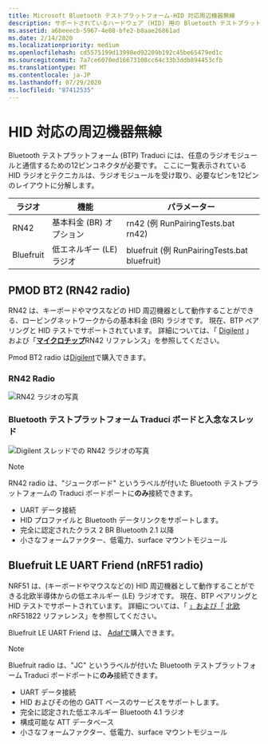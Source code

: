 ```yaml
---
title: Microsoft Bluetooth テストプラットフォーム-HID 対応周辺機器無線
description: サポートされているハードウェア (HID) 用の Bluetooth テストプラットフォーム (BTP)。
ms.assetid: a6beeecb-5967-4e08-bfe2-b8aae26861ad
ms.date: 2/14/2020
ms.localizationpriority: medium
ms.openlocfilehash: cd5575199d13998ed92209b192c45be65479ed1c
ms.sourcegitcommit: 7a7ce6070ed16673108cc64c33b3ddb894453cfb
ms.translationtype: MT
ms.contentlocale: ja-JP
ms.lasthandoff: 07/29/2020
ms.locfileid: "87412535"
---
```

# <a name="hid-capable-peripheral-radios"></a>HID 対応の周辺機器無線

Bluetooth テストプラットフォーム (BTP) Traduci には、任意のラジオモジュールと通信するための12ピンコネクタが必要です。 ここに一覧表示されている HID ラジオとテクニカルは、ラジオモジュールを受け取り、必要なピンを12ピンのレイアウトに分解します。

| ラジオ | 機能 | パラメーター |
| --- | --- | --- |
| RN42 | 基本料金 (BR) オプション | rn42 (例 RunPairingTests.bat rn42) |
| Bluefruit | 低エネルギー (LE) ラジオ | bluefruit (例 RunPairingTests.bat bluefruit) |

## <a name="pmod-bt2-rn42-radio"></a>PMOD BT2 (RN42 radio)

RN42 は、キーボードやマウスなどの HID 周辺機器として動作することができる、ロービングネットワークからの基本料金 (BR) ラジオです。 現在、BTP ペアリングと HID テストでサポートされています。 詳細については、「 [Digilent](https://store.digilentinc.com/pmod-bt2-bluetooth-interface/) 」および「[**マイクロチップ**](https://www.microchip.com/wwwproducts/en/RN42)RN42 リファレンス」を参照してください。

Pmod BT2 radio は[Digilent](https://store.digilentinc.com/pmod-bt2-bluetooth-interface/)で購入できます。

### <a name="rn42-radio"></a>RN42 Radio

![RN42 ラジオの写真](images/RN42.png)

### <a name="bluetooth-test-platform-traduci-board-and-diligent-sled"></a>Bluetooth テストプラットフォーム Traduci ボードと入念なスレッド

![Digilent スレッドでの RN42 ラジオの写真](images/Traduci_and_DigilentRN42.jpg)

> [!NOTE]
> RN42 radio は、"ジュークボード" というラベルが付いた Bluetooth テストプラットフォームの Traduci ボードポートに**のみ**接続できます。

- UART データ接続
- HID プロファイルと Bluetooth データリンクをサポートします。
- 完全に認定されたクラス 2 BR Bluetooth 2.1 以降
- 小さなフォームファクター、低電力、surface マウントモジュール

## <a name="bluefruit-le-uart-friend-nrf51-radio"></a>Bluefruit LE UART Friend (nRF51 radio)

NRF51 は、(キーボードやマウスなどの) HID 周辺機器として動作することができる北欧半導体からの低エネルギー (LE) ラジオです。 現在、BTP ペアリングと HID テストでサポートされています。 詳細については、「 [」および「](https://www.adafruit.com/product/2479) [北欧](https://www.nordicsemi.com/Products/Low-power-short-range-wireless/nRF51822)nRF51822 リファレンス」を参照してください。

Bluefruit LE UART Friend は、 [Adafで](https://www.adafruit.com/product/2479)購入できます。

> [!NOTE]
> Bluefruit radio は、"JC" というラベルが付いた Bluetooth テストプラットフォーム Traduci ボードポートに**のみ**接続できます。

- UART データ接続
- HID およびその他の GATT ベースのサービスをサポートします。
- 完全に認定された低エネルギー Bluetooth 4.1 ラジオ
- 構成可能な ATT データベース
- 小さなフォームファクター、低電力、surface マウントモジュール
